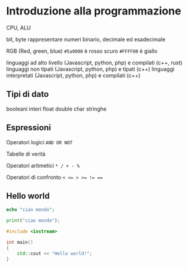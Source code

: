 # Introduzione alla programmazione

CPU, ALU

bit, byte
rappresentare numeri
binario, decimale ed esadecimale

RGB (Red, green, blue)
`#5a0000` è rosso scuro
`#FFFF00` è giallo

linguaggi ad alto livello (Javascript, python, php) e compilati (c++, rust)
linguaggi non tipati (Javascript, python, php) e tipati (c++)
linguaggi interpretati (Javascript, python, php) e compilati (c++)

## Tipi di dato
booleani
interi
float
double
char
stringhe

## Espressioni

Operatori logici 
`AND OR NOT`

Tabelle di verità

Operatori aritmetici
`* / + - %`

Operatori di confronto
`< <= > >= != ==`

## Hello world

```php
echo "ciao mondo";
```

```python
print("ciao mondo");
```

```c++
#include <iostream>

int main()
{
    std::cout << "Hello world!";       
}
```